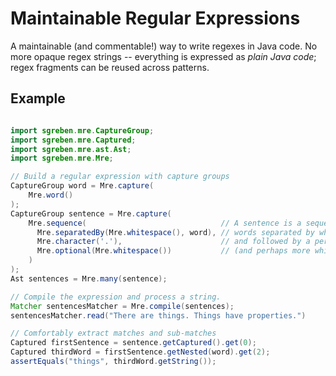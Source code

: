 # Maintainable Regular Expressions

A maintainable (and commentable!) way to write regexes in Java code. No more opaque regex strings -- everything is expressed as *plain Java code*; regex fragments can be reused across patterns. 


## Example

```java

import sgreben.mre.CaptureGroup;
import sgreben.mre.Captured;
import sgreben.mre.ast.Ast;
import sgreben.mre.Mre;

// Build a regular expression with capture groups
CaptureGroup word = Mre.capture(
    Mre.word()
);
CaptureGroup sentence = Mre.capture(
    Mre.sequence(                              // A sentence is a sequence of
      Mre.separatedBy(Mre.whitespace(), word), // words separated by whitespace
      Mre.character('.'),                      // and followed by a period
      Mre.optional(Mre.whitespace())           // (and perhaps more whitespace).
    )
);
Ast sentences = Mre.many(sentence);

// Compile the expression and process a string.
Matcher sentencesMatcher = Mre.compile(sentences);
sentencesMatcher.read("There are things. Things have properties.")

// Comfortably extract matches and sub-matches
Captured firstSentence = sentence.getCaptured().get(0);
Captured thirdWord = firstSentence.getNested(word).get(2);
assertEquals("things", thirdWord.getString());
```